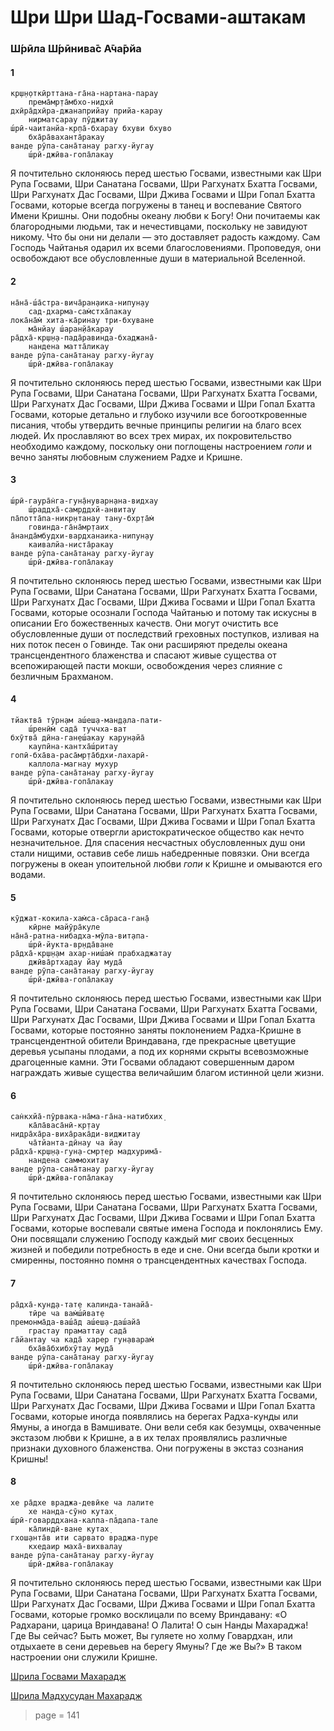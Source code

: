 # Шри Шри Шад-Госвами-аштакам

### Ш́рӣла Ш́рӣнива̄с А̄ча̄рйа

#### 1

    кр̣ш̣н̣откӣрттана-га̄на-нартана-парау
        према̄мр̣та̄мбхо-нидхӣ
    дхӣра̄дхӣра-джанаприйау прийа-карау
        нирматсарау пӯджитау
    ш́рӣ-чаитанйа-кр̣па̄-бхарау бхуви бхуво
        бха̄ра̄ваханта̄ракау
    ванде рӯпа-сана̄танау рагху-йугау
        ш́рӣ-джӣва-гопа̄лакау

Я почтительно склоняюсь перед шестью Госвами, известными как Шри Рупа Госвами, Шри Санатана Госвами, Шри Рагхунатх Бхатта Госвами, Шри Рагхунатх Дас Госвами, Шри Джива Госвами и Шри Гопал Бхатта Госвами, которые всегда погружены в танец и воспевание Святого Имени Кришны. Они подобны океану любви к Богу! Они почитаемы как благородными людьми, так и нечестивцами, поскольку не завидуют никому. Что бы они ни делали — это доставляет радость каждому. Сам Господь Чайтанья одарил их всеми благословениями. Проповедуя, они освобождают все обусловленные души в материальной Вселенной.

#### 2

    на̄на̄-ш́а̄стра-вича̄ран̣аика-нипун̣ау
        сад-дхарма-сам̇стха̄пакау
    лока̄на̄м̇ хита-ка̄ринау три-бхуване
        ма̄нйау ш́аран̣йа̄карау
    ра̄дха̄-кр̣ш̣н̣а-пада̄равинда-бхаджана̄-
        нандена матта̄ликау
    ванде рӯпа-сана̄танау рагху-йугау
        ш́рӣ-джӣва-гопа̄лакау

Я почтительно склоняюсь перед шестью Госвами, известными как Шри Рупа Госвами, Шри Санатана Госвами, Шри Рагхунатх Бхатта Госвами, Шри Рагхунатх Дас Госвами, Шри Джива Госвами и Шри Гопал Бхатта Госвами, которые детально и глубоко изучили все богооткровенные писания, чтобы утвердить вечные принципы религии на благо всех людей. Их прославляют во всех трех мирах, их покровительство необходимо каждому, поскольку они поглощены настроением *гопи* и вечно заняты любовным служением Радхе и Кришне.

#### 3

    ш́рӣ-гаура̄н̇га-гун̣а̄нуварн̣ана-видхау
        ш́раддха̄-самр̣ддхй-анвитау
    па̄потта̄па-никр̣нтанау тану-бхр̣та̄м̇
        говинда-га̄на̄мр̣таих̣
    а̄нанда̄мбудхи-вардханаика-нипун̣ау
        каивалйа-ниста̄ракау
    ванде рӯпа-сана̄танау рагху-йугау
        ш́рӣ-джӣва-гопа̄лакау

Я почтительно склоняюсь перед шестью Госвами, известными как Шри Рупа Госвами, Шри Санатана Госвами, Шри Рагхунатх Бхатта Госвами, Шри Рагхунатх Дас Госвами, Шри Джива Госвами и Шри Гопал Бхатта Госвами, которые осознали Господа Чайтанью и потому так искусны в описании Его божественных качеств. Они могут очистить все обусловленные души от последствий греховных поступков, изливая на них поток песен о Говинде. Так они расширяют пределы океана трансцендентного блаженства и спасают живые существа от всепожирающей пасти мокши, освобождения через слияние с безличным Брахманом.

#### 4

    тйактва̄ тӯрн̣ам аш́еш̣а-ман̣д̣ала-пати-
        ш́ренӣм̇ сада̄ туччха-ват
    бхӯтва̄ дӣна-ган̣еш́акау карун̣айа̄
        каупӣна-кантха̄ш́ритау
    гопӣ-бха̄ва-раса̄мр̣та̄бдхи-лахарӣ-
        каллола-магнау мухур
    ванде рӯпа-сана̄танау рагху-йугау
        ш́рӣ-джӣва-гопа̄лакау

Я почтительно склоняюсь перед шестью Госвами, известными как Шри Рупа Госвами, Шри Санатана Госвами, Шри Рагхунатх Бхатта Госвами, Шри Рагхунатх Дас Госвами, Шри Джива Госвами и Шри Гопал Бхатта Госвами, которые отвергли аристократическое общество как нечто незначительное. Для спасения несчастных обусловленных душ они стали нищими, оставив себе лишь набедренные повязки. Они всегда погружены в океан упоительной любви *гопи* к Кришне и омываются его водами.

#### 5

    кӯджат-кокила-хам̇са-са̄раса-ган̣а̄
        кӣрне майӯра̄куле
    на̄на̄-ратна-нибадха-мӯла-вит̣апа-
        ш́рӣ-йукта-вр̣нда̄ване
    ра̄дха̄-кр̣ш̣н̣ам ахар-ниш́ам̇ прабхаджатау
        джӣва̄ртхадау йау муда̄
    ванде рӯпа-сана̄танау рагху-йугау
        ш́рӣ-джӣва-гопа̄лакау

Я почтительно склоняюсь перед шестью Госвами, известными как Шри Рупа Госвами, Шри Санатана Госвами, Шри Рагхунатх Бхатта Госвами, Шри Рагхунатх Дас Госвами, Шри Джива Госвами и Шри Гопал Бхатта Госвами, которые постоянно заняты поклонением Радха-Кришне в трансцендентной обители Вриндавана, где прекрасные цветущие деревья усыпаны плодами, а под их корнями скрыты всевозможные драгоценные камни. Эти Госвами обладают совершенным даром награждать живые существа величайшим благом истинной цели жизни.

#### 6

    сан̇кхйа̄-пӯрвака-на̄ма-га̄на-натибхих̣
        ка̄ла̄васа̄нӣ-кр̣тау
    нидра̄ха̄ра-виха̄рака̄ди-виджитау
        ча̄тйанта-дӣнау ча йау
    ра̄дха̄-кр̣ш̣н̣а-гун̣а-смр̣тер мадхурима̄-
        нандена саммохитау
    ванде рӯпа-сана̄танау рагху-йугау
        ш́рӣ-джӣва-гопа̄лакау

Я почтительно склоняюсь перед шестью Госвами, известными как Шри Рупа Госвами, Шри Санатана Госвами, Шри Рагхунатх Бхатта Госвами, Шри Рагхунатх Дас Госвами, Шри Джива Госвами и Шри Гопал Бхатта Госвами, которые воспевали святые имена Господа и поклонялись Ему. Они посвящали служению Господу каждый миг своих бесценных жизней и победили потребность в еде и сне. Они всегда были кротки и смиренны, постоянно помня о трансцендентных качествах Господа.

#### 7

    ра̄дха̄-кун̣д̣а-тат̣е калинда-танайа̄-
        тӣре ча вам̇ш́ӣват̣е
    премонма̄да-ваш́а̄д аш́еш̣а-даш́айа̄
        грастау праматтау сада̄
    га̄йантау ча када̄ харер гун̣аварам̇
        бха̄ва̄бхибхӯтау муда̄
    ванде рӯпа-сана̄танау рагху-йугау
        ш́рӣ-джӣва-гопа̄лакау

Я почтительно склоняюсь перед шестью Госвами, известными как Шри Рупа Госвами, Шри Санатана Госвами, Шри Рагхунатх Бхатта Госвами, Шри Рагхунатх Дас Госвами, Шри Джива Госвами и Шри Гопал Бхатта Госвами, которые иногда появлялись на берегах Радха-кунды или Ямуны, а иногда в Вамшивате. Они вели себя как безумцы, охваченные экстазом любви к Кришне, а в их телах проявлялись различные признаки духовного блаженства. Они погружены в экстаз сознания Кришны!

#### 8

    хе ра̄дхе враджа-девӣке ча лалите
        хе нанда-сӯно кутах̣
    ш́рӣ-говарддхана-калпа-па̄дапа-тале
        ка̄линдӣ-ване кутах̣
    гхош̣анта̄в ити сарвато враджа-пуре
        кхедаир маха̄-вихвалау
    ванде рӯпа-сана̄танау рагху-йугау
        ш́рӣ-джӣва-гопа̄лакау

Я почтительно склоняюсь перед шестью Госвами, известными как Шри Рупа Госвами, Шри Санатана Госвами, Шри Рагхунатх Бхатта Госвами, Шри Рагхунатх Дас Госвами, Шри Джива Госвами и Шри Гопал Бхатта Госвами, которые громко восклицали по всему Вриндавану: «О Радхарани, царица Вриндавана! О Лалита! О сын Нанды Махараджа! Где Вы сейчас? Быть может, Вы гуляете но холму Говардхан, или отдыхаете в сени деревьев на берегу Ямуны? Где же Вы?» В таком настроении они служили Кришне.


[Шрила Госвами Махарадж](https://soundcloud.com/bharatimaharaj/goswami-maharaj-sri-sri-sad)

[Шрила Мадхусудан Махарадж](https://soundcloud.com/bharatimaharaj/madhusudan-maharaj-sri-sri-sad)


> page = 141